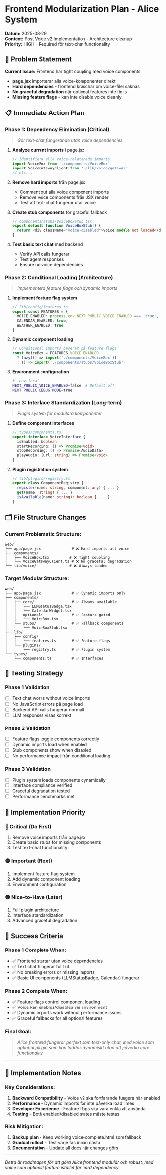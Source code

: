 # Frontend Modularization Plan - Alice System

**Datum:** 2025-08-29  
**Context:** Post Voice v2 Implementation - Architecture cleanup  
**Priority:** HIGH - Required för text-chat functionality

## 🎯 Problem Statement

**Current Issue:** Frontend har tight coupling med voice components
- **page.jsx** importerar alla voice-komponenter direkt
- **Hard dependencies** - frontend kraschar om voice-filer saknas  
- **No graceful degradation** när optional features inte finns
- **Missing feature flags** - kan inte disable voice cleanly

## 📋 Immediate Action Plan

### **Phase 1: Dependency Elimination (Critical)**
> *Gör text-chat fungerande utan voice dependencies*

1. **Analyze current imports** i page.jsx
   ```typescript
   // Identifiera alla voice-relaterade imports
   import VoiceBox from './components/VoiceBox'
   import VoiceGatewayClient from './lib/voice/gateway' 
   // etc...
   ```

2. **Remove hard imports** från page.jsx
   - Comment out alla voice component imports
   - Remove voice components från JSX render
   - Test att text-chat fungerar utan voice

3. **Create stub components** för graceful fallback
   ```typescript
   // components/stubs/VoiceBoxStub.tsx
   export default function VoiceBoxStub() {
     return <div className="voice-disabled">Voice module not loaded</div>
   }
   ```

4. **Test basic text chat** med backend
   - Verify API calls fungerar
   - Test agent responses
   - Ensure no voice dependencies

### **Phase 2: Conditional Loading (Architecture)**
> *Implementera feature flags och dynamic imports*

1. **Implement feature flag system**
   ```typescript
   // lib/config/features.ts
   export const FEATURES = {
     VOICE_ENABLED: process.env.NEXT_PUBLIC_VOICE_ENABLED === 'true',
     CALENDAR_ENABLED: true,
     WEATHER_ENABLED: true
   }
   ```

2. **Dynamic component loading**
   ```typescript
   // Conditional imports baserat på feature flags
   const VoiceBox = FEATURES.VOICE_ENABLED 
     ? lazy(() => import('./components/VoiceBox'))
     : () => import('./components/stubs/VoiceBoxStub')
   ```

3. **Environment configuration**
   ```bash
   # .env.local
   NEXT_PUBLIC_VOICE_ENABLED=false  # Default off
   NEXT_PUBLIC_DEBUG_MODE=true
   ```

### **Phase 3: Interface Standardization (Long-term)**
> *Plugin system för modulära komponenter*

1. **Define component interfaces**
   ```typescript
   // types/components.ts
   export interface VoiceInterface {
     isEnabled: boolean
     startRecording: () => Promise<void>
     stopRecording: () => Promise<AudioData>
     playAudio: (url: string) => Promise<void>
   }
   ```

2. **Plugin registration system**
   ```typescript
   // lib/plugins/registry.ts  
   export class ComponentRegistry {
     register(name: string, component: any) { ... }
     get(name: string) { ... }
     isAvailable(name: string): boolean { ... }
   }
   ```

## 🗂️ File Structure Changes

### **Current Problematic Structure:**
```
web/
├── app/page.jsx              # ❌ Hard imports all voice
├── components/
│   ├── VoiceBox.tsx         # ❌ Tight coupling
│   └── VoiceGatewayClient.ts # ❌ No graceful degradation
└── lib/voice/               # ❌ Always loaded
```

### **Target Modular Structure:**
```
web/
├── app/page.jsx              # ✅ Dynamic imports only
├── components/
│   ├── core/                 # ✅ Always available
│   │   ├── LLMStatusBadge.tsx
│   │   └── CalendarWidget.tsx  
│   ├── optional/             # ✅ Feature-gated
│   │   └── VoiceBox.tsx
│   └── stubs/                # ✅ Fallback components
│       └── VoiceBoxStub.tsx
├── lib/
│   ├── config/
│   │   └── features.ts       # ✅ Feature flags
│   └── plugins/
│       └── registry.ts       # ✅ Plugin system
└── types/
    └── components.ts         # ✅ Interfaces
```

## 🧪 Testing Strategy

### **Phase 1 Validation**
- [ ] Text chat works without voice imports
- [ ] No JavaScript errors på page load
- [ ] Backend API calls fungerar normalt
- [ ] LLM responses visas korrekt

### **Phase 2 Validation**  
- [ ] Feature flags toggle components correctly
- [ ] Dynamic imports load when enabled
- [ ] Stub components show when disabled
- [ ] No performance impact från conditional loading

### **Phase 3 Validation**
- [ ] Plugin system loads components dynamically
- [ ] Interface compliance verified
- [ ] Graceful degradation tested
- [ ] Performance benchmarks met

## 🚦 Implementation Priority

### **🔴 Critical (Do First)**
1. Remove voice imports från page.jsx
2. Create basic stubs för missing components
3. Test text-chat functionality

### **🟡 Important (Next)**  
1. Implement feature flag system
2. Add dynamic component loading
3. Environment configuration

### **🟢 Nice-to-Have (Later)**
1. Full plugin architecture  
2. Interface standardization
3. Advanced graceful degradation

## 🎯 Success Criteria

### **Phase 1 Complete When:**
- ✅ Frontend startar utan voice dependencies
- ✅ Text chat fungerar fullt ut  
- ✅ No breaking errors or missing imports
- ✅ Basic UI components (LLMStatusBadge, Calendar) fungerar

### **Phase 2 Complete When:**
- ✅ Feature flags control component loading
- ✅ Voice kan enables/disables via environment
- ✅ Dynamic imports work without performance issues
- ✅ Graceful fallbacks for all optional features

### **Final Goal:**
> *Alice frontend fungerar perfekt som text-only chat, med voice som optional plugin som kan laddas dynamiskt utan att påverka core functionality.*

---

## 📝 Implementation Notes

### **Key Considerations:**
1. **Backward Compatibility** - Voice v2 ska fortfarande fungera när enabled
2. **Performance** - Dynamic imports får inte påverka load times
3. **Developer Experience** - Feature flags ska vara enkla att använda  
4. **Testing** - Both enabled/disabled states måste testas

### **Risk Mitigation:**
1. **Backup plan** - Keep working voice-complete.html som fallback
2. **Gradual rollout** - Test varje fas innan nästa
3. **Documentation** - Update all docs när changes görs

---

*Detta är roadmapen för att göra Alice frontend modulär och robust, med voice som optional feature istället för hard dependency.*